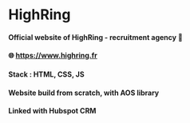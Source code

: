 ﻿# HighRing 

#### Official website of HighRing - recruitment agency 🏢

#### 🌐 https://www.highring.fr 

#### Stack : HTML, CSS, JS
#### Website build from scratch, with AOS library
#### Linked with Hubspot CRM 








